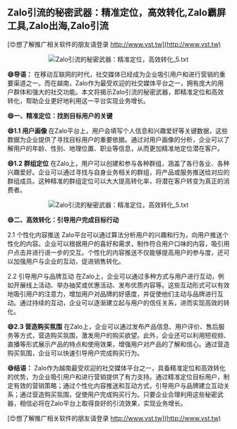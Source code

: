 ## **Zalo引流的秘密武器：精准定位，高效转化,Zalo霸屏工具,Zalo出海,Zalo引流**

[😍想了解推广相关软件的朋友请登录 http://www.vst.tw](http://www.vst.tw)

 <center><img src="https://vst.tw/MP4/tuiguang/png/2.png" alt="Zalo引流的秘密武器：精准定位，高效转化_5.txt"></center>

**😄导语：**
在移动互联网的时代，社交媒体已经成为企业吸引用户和进行营销的重要渠道之一。而在越南，Zalo作为最受欢迎的社交媒体平台之一，拥有庞大的用户群体和强大的社交功能。本文将揭示Zalo引流的秘密武器，即精准定位和高效转化，帮助企业更好地利用这一平台实现业务增长。

**😄一、精准定位：找到目标用户的关键**

**😄1.1 用户画像**
在Zalo平台上，用户会填写个人信息和兴趣爱好等关键数据，这些数据为企业提供了寻找目标用户的重要依据。通过对用户画像的分析，企业可以了解用户的年龄、性别、地理位置、职业等信息，从而更加精准地定位潜在客户。

**😄1.2 群组定位**
在Zalo上，用户可以创建和参与各种群组，涵盖了各行各业、各种兴趣爱好。企业可以通过寻找与自身业务相关的群组，将产品或服务推送给对应的群组成员。这种精准的群组定位可以大大提高转化率，将潜在客户转变为真正的消费者。

 <center><img src="https://vst.tw/MP4/tuiguang/png/4.png" alt="Zalo引流的秘密武器：精准定位，高效转化_5.txt"></center>

**😄二、高效转化：引导用户完成目标行动**

2.1 个性化内容推送
Zalo平台可以通过算法分析用户的兴趣和行为，向用户推送个性化的内容。企业可以根据用户的喜好和需求，制作符合用户口味的内容，吸引用户点击并进行进一步的交互。个性化的内容推送不仅能够提高用户的参与度，还可以加强用户与企业的互动，促进销售转化。

2.2 引导用户与品牌互动
在Zalo上，企业可以通过多种方式与用户进行互动，例如开展线上活动、举办抽奖或优惠活动、发布优质内容等。这些互动形式可以有效地吸引用户的注意力，增加用户对品牌的好感度，并促使他们主动与品牌进行互动。通过持续的互动，企业可以逐渐建立起与用户的信任关系，进而实现高效的转化。

**😄2.3 营造购买氛围**
在Zalo上，企业可以通过发布产品信息、用户评价、售后服务等方式，营造购买氛围，激发用户的购买欲望。此外，企业还可以利用短视频、直播等形式展示产品的特点和使用效果，增强用户对产品的了解和信心。通过营造购买氛围，企业可以快速引导用户完成购买行为。

**😄结语：**
Zalo作为越南最受欢迎的社交媒体平台之一，具备精准定位和高效转化的优势，为企业吸引用户和进行营销提供了有力支持。通过精准定位目标用户，制定有效的营销策略；通过个性化内容推送和互动方式，引导用户与品牌建立互动关系；通过营造购买氛围，促使用户完成购买行为。只要企业合理利用这些秘密武器，相信必将在Zalo平台上取得良好的引流效果，实现业务增长。

[😍想了解推广相关软件的朋友请登录 http://www.vst.tw](http://www.vst.tw)



